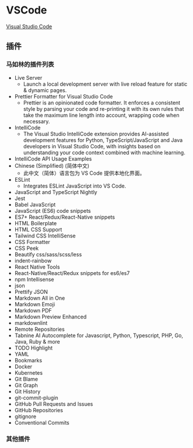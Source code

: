 # VSCode

[Visual Studio Code](https://code.visualstudio.com)

## 插件

### 马如林的插件列表

* Live Server
  * Launch a local development server with live reload feature for static & dynamic pages.
* Prettier Formatter for Visual Studio Code
  * Prettier is an opinionated code formatter. It enforces a consistent style by parsing your code and re-printing it with its own rules that take the maximum line length into account, wrapping code when necessary.
* IntelliCode
  * The Visual Studio IntelliCode extension provides AI-assisted development features for Python, TypeScript/JavaScript and Java developers in Visual Studio Code, with insights based on understanding your code context combined with machine learning.
* IntelliCode API Usage Examples
* Chinese (Simplified) (简体中文)
  * 此中文（简体）语言包为 VS Code 提供本地化界面。
* ESLint
  * Integrates ESLint JavaScript into VS Code.
* JavaScript and TypeScript Nightly
* Jest
* Babel JavaScript
* JavaScript (ES6) code snippets
* ES7+ React/Redux/React-Native snippets
* HTML Boilerplate
* HTML CSS Support
* Tailwind CSS IntelliSense
* CSS Formatter
* CSS Peek
* Beautify css/sass/scss/less
* indent-rainbow
* React Native Tools
* React-Native/React/Redux snippets for es6/es7
* npm Intellisense
* json
* Prettify JSON
* Markdown All in One
* Markdown Emoji
* Markdown PDF
* Markdown Preview Enhanced
* markdownlint
* Remote Repositories
* Tabnine AI Autocomplete for Javascript, Python, Typescript, PHP, Go, Java, Ruby & more
* TODO Highlight
* YAML
* Bookmarks
* Docker
* Kubernetes
* Git Blame
* Git Graph
* Git History
* git-commit-plugin
* GitHub Pull Requests and Issues
* GitHub Repositories
* gitignore
* Conventional Commits

### 其他插件
